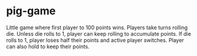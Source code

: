 # pig-game

Little game where first player to 100 points wins.
Players take turns rolling die. Unless die rolls to 1, player can keep rolling to accumulate points. If die rolls to 1, player loses half their points and active player switches. Player can also hold to keep their points.
